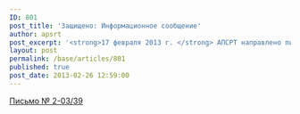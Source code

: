 ```yaml
---
ID: 801
post_title: 'Защищено: Информационное сообщение'
author: apsrt
post_excerpt: '<strong>17 февраля 2013 г. </strong> АПСРТ направлено письмо в Минэкономразвития России  за N 2-03/39 об инициировании министерством в установленном порядке  отмены приказа Минздравсоцразвития России  от 5 мая 2012 г. № 499н  и приказа Минздрава России от 29.11.2012 г. № 984н по составу судовых аптечек.'
layout: post
permalink: /base/articles/801
published: true
post_date: 2013-02-26 12:59:00
---
```

<a href="http://www.apsrt.ru/docs/fr45.rtf"><span style="text-decoration:underline;">Письмо № 2-03/39</span></a>